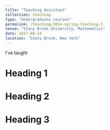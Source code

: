 ```yaml
---
title: "Teaching Assistant"
collection: teaching
type: "Undergraduate courses"
permalink: /teaching/2014-spring-teaching-1
venue: "Stony Brook University, Mathematics"
date: 2017-08-24
location: "Stony Brook, New York"
---
```


I've taught

Heading 1
======

Heading 2
======

Heading 3
======
